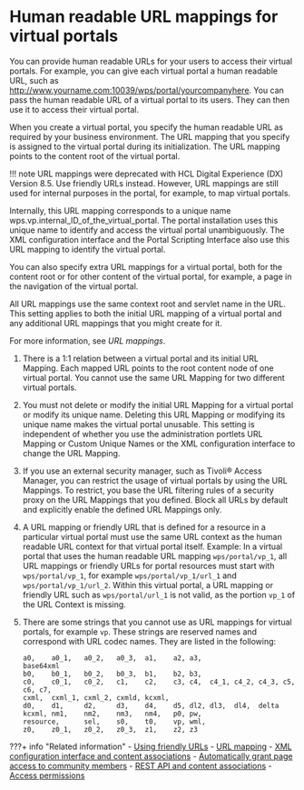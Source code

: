 # Human readable URL mappings for virtual portals

You can provide human readable URLs for your users to access their virtual portals. For example, you can give each virtual portal a human readable URL, such as http://www.yourname.com:10039/wps/portal/yourcompanyhere. You can pass the human readable URL of a virtual portal to its users. They can then use it to access their virtual portal.

When you create a virtual portal, you specify the human readable URL as required by your business environment. The URL mapping that you specify is assigned to the virtual portal during its initialization. The URL mapping points to the content root of the virtual portal.

!!! note
    URL mappings were deprecated with HCL Digital Experience (DX) Version 8.5. Use friendly URLs instead. However, URL mappings are still used for internal purposes in the portal, for example, to map virtual portals.

Internally, this URL mapping corresponds to a unique name wps.vp.internal\_ID\_of\_the\_virtual\_portal. The portal installation uses this unique name to identify and access the virtual portal unambiguously. The XML configuration interface and the Portal Scripting Interface also use this URL mapping to identify the virtual portal.

You can also specify extra URL mappings for a virtual portal, both for the content root or for other content of the virtual portal, for example, a page in the navigation of the virtual portal.

All URL mappings use the same context root and servlet name in the URL. This setting applies to both the initial URL mapping of a virtual portal and any additional URL mappings that you might create for it.

For more information, see *URL mappings*.


1.  There is a 1:1 relation between a virtual portal and its initial URL Mapping. Each mapped URL points to the root content node of one virtual portal. You cannot use the same URL Mapping for two different virtual portals.
2.  You must not delete or modify the initial URL Mapping for a virtual portal or modify its unique name. Deleting this URL Mapping or modifying its unique name makes the virtual portal unusable. This setting is independent of whether you use the administration portlets URL Mapping or Custom Unique Names or the XML configuration interface to change the URL Mapping.
3.  If you use an external security manager, such as Tivoli® Access Manager, you can restrict the usage of virtual portals by using the URL Mappings. To restrict, you base the URL filtering rules of a security proxy on the URL Mappings that you defined. Block all URLs by default and explicitly enable the defined URL Mappings only.
4.  A URL mapping or friendly URL that is defined for a resource in a particular virtual portal must use the same URL context as the human readable URL context for that virtual portal itself. Example: In a virtual portal that uses the human readable URL mapping `wps/portal/vp_1`, all URL mappings or friendly URLs for portal resources must start with `wps/portal/vp_1`, for example `wps/portal/vp_1/url_1` and `wps/portal/vp_1/url_2`. Within this virtual portal, a URL mapping or friendly URL such as `wps/portal/url_1` is not valid, as the portion `vp_1` of the URL Context is missing.
5.  There are some strings that you cannot use as URL mappings for virtual portals, for example `vp`. These strings are reserved names and correspond with URL codec names. They are listed in the following:

    ```
    a0,    a0_1,   a0_2,   a0_3,  a1,    a2, a3,
    base64xml
    b0,    b0_1,   b0_2,   b0_3,  b1,    b2, b3, 
    c0,    c0_1,   c0_2,   c1,    c2,    c3, c4,  c4_1, c4_2, c4_3, c5, c6, c7, 
    cxml,  cxml_1, cxml_2, cxmld, kcxml,
    d0,    d1,     d2,     d3,    d4,    d5, dl2, dl3,  dl4,  delta
    kcxml, nm1,    nm2,    nm3,   nm4,   p0, pw, 
    resource,      sel,    s0,    t0,    vp, wml,
    z0,    z0_1,   z0_2,   z0_3,  z1,    z2, z3
    ```



???+ info "Related information"
    - [Using friendly URLs](../../../../deploy_dx/manage/portal_admin_tools/portal_user_interface/managing_pages/manage_pages_portlets/mp_friendly_url.md)
    - [URL mapping](../../../../deploy_dx/manage/config_portal_behavior/adurlmap.md)
    - [XML configuration interface and content associations](../../../../manage_content/wcm_delivery/deliver_webcontent_on_dx/advance_adm_sample/contentmap/mp_wcm_contentmap_xml.md)
    - [Automatically grant page access to community members](../../../../extend_dx/integration/connections/configuration/cfg_community_pages/commpages_delegate_access.md)
    - [REST API and content associations](../../../../manage_content/wcm_delivery/deliver_webcontent_on_dx/advance_adm_sample/contentmap/mp_wcm_contentmap_restapi.md)
    - [Access permissions](../../../../deploy_dx/manage/security/people/authorization/controlling_access/resources_roles/sec_acc_rights.md)

